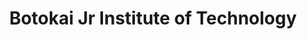---
title: "Botokai Jr Institute of Technology"
url: /gbarnga/botokai-jr-institute-of-technology/
shop: electronics
---